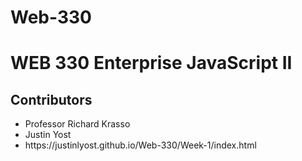 # Web-330
# WEB 330 Enterprise JavaScript II
## Contributors
<ul>
  <li>Professor Richard Krasso</li>
  <li>Justin Yost</li>
  <li>https://justinlyost.github.io/Web-330/Week-1/index.html</li>
</ul>

